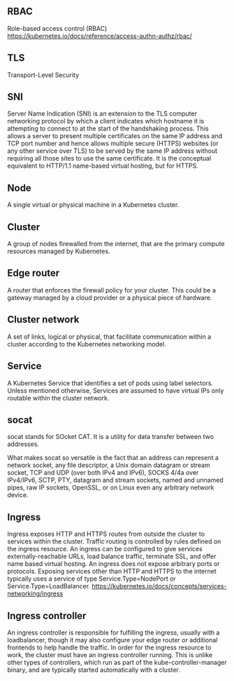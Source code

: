 
## RBAC
Role-based access control (RBAC)
https://kubernetes.io/docs/reference/access-authn-authz/rbac/

## TLS
Transport-Level Security

## SNI
Server Name Indication (SNI) is an extension to the TLS computer networking protocol by which a client indicates which hostname it is attempting to connect to at the start of the handshaking process. This allows a server to present multiple certificates on the same IP address and TCP port number and hence allows multiple secure (HTTPS) websites (or any other service over TLS) to be served by the same IP address without requiring all those sites to use the same certificate. It is the conceptual equivalent to HTTP/1.1 name-based virtual hosting, but for HTTPS.

## Node
A single virtual or physical machine in a Kubernetes cluster.

## Cluster
A group of nodes firewalled from the internet, that are the primary compute resources managed by Kubernetes.

## Edge router
A router that enforces the firewall policy for your cluster. This could be a gateway managed by a cloud provider or a physical piece of hardware.

## Cluster network
A set of links, logical or physical, that facilitate communication within a cluster according to the Kubernetes networking model.

## Service
A Kubernetes Service that identifies a set of pods using label selectors. Unless mentioned otherwise, Services are assumed to have virtual IPs only routable within the cluster network.

## socat
socat stands for SOcket CAT. It is a utility for data transfer between two addresses.

What makes socat so versatile is the fact that an address can represent a network socket, any file descriptor, a Unix domain datagram or stream socket, TCP and UDP (over both IPv4 and IPv6), SOCKS 4/4a over IPv4/IPv6, SCTP, PTY, datagram and stream sockets, named and unnamed pipes, raw IP sockets, OpenSSL, or on Linux even any arbitrary network device.

## Ingress
Ingress exposes HTTP and HTTPS routes from outside the cluster to services within the cluster. Traffic routing is controlled by rules defined on the ingress resource.
An ingress can be configured to give services externally-reachable URLs, load balance traffic, terminate SSL, and offer name based virtual hosting.
An ingress does not expose arbitrary ports or protocols. Exposing services other than HTTP and HTTPS to the internet typically uses a service of type Service.Type=NodePort or Service.Type=LoadBalancer.
https://kubernetes.io/docs/concepts/services-networking/ingress

## Ingress controller
An ingress controller is responsible for fulfilling the ingress, usually with a loadbalancer, though it may also configure your edge router or additional frontends to help handle the traffic.
In order for the ingress resource to work, the cluster must have an ingress controller running. This is unlike other types of controllers, which run as part of the kube-controller-manager binary, and are typically started automatically with a cluster.